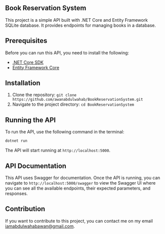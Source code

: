 ## Book Reservation System

This project is a simple API built with .NET Core and Entity Framework SQLite database. It provides endpoints for managing books in a database.

## Prerequisites

Before you can run this API, you need to install the following:

- [.NET Core SDK](https://dotnet.microsoft.com/en-us/download/dotnet/7.0)
- [Entity Framework Core](https://docs.microsoft.com/en-us/ef/core/get-started/?tabs=netcore-cli)

## Installation

1. Clone the repository: `git clone https://github.com/awanabdulwahab/BookReservationSystem.git`
2. Navigate to the project directory: `cd BookReservationSystem`

## Running the API

To run the API, use the following command in the terminal:

```bash
dotnet run
```

The API will start running at `http://localhost:5000`.

## API Documentation

This API uses Swagger for documentation. Once the API is running, you can navigate to `http://localhost:5000/swagger` to view the Swagger UI where you can see all the available endpoints, their expected parameters, and responses.

## Contribution
If you want to contribute to this project, you can contact me on my email iamabdulwahabawan@gmail.com.

